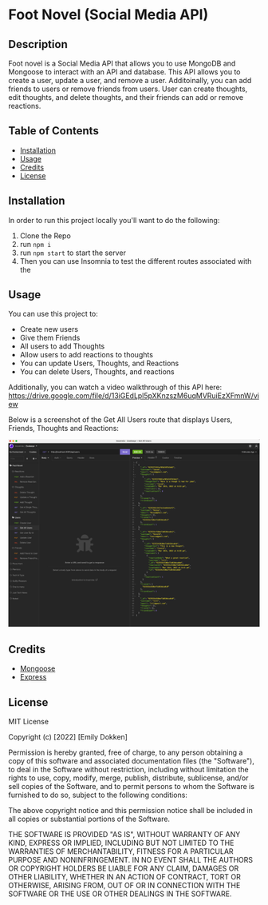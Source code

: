 # Foot Novel (Social Media API)

## Description

Foot novel is a Social Media API that allows you to use MongoDB and Mongoose to interact with an API and database. This API allows you to create a user, update a user, and remove a user. Additoinally, you can add friends to users or remove friends from users. User can create thoughts, edit thoughts, and delete thoughts, and their friends can add or remove reactions.

## Table of Contents

- [Installation](#installation)
- [Usage](#usage)
- [Credits](#credits)
- [License](#license)

## Installation

In order to run this project locally you'll want to do the following:

1. Clone the Repo
2. run `npm i`
3. run `npm start` to start the server
4. Then you can use Insomnia to test the different routes associated with the 

## Usage

You can use this project to:

* Create new users
* Give them Friends
* All users to add Thoughts
* Allow users to add reactions to thoughts
* You can update Users, Thoughts, and Reactions
* You can delete Users, Thoughts, and reactions

Additionally, you can watch a video walkthrough of this API here:
https://drive.google.com/file/d/13iGEdLpl5pXKnzszM6uqMVRuiEzXFmnW/view 

Below is a screenshot of the Get All Users route that displays Users, Friends, Thoughts and Reactions:

![GetAllUsers](public/assets/img/GetAllUsers.png)

## Credits

* [Mongoose](https://mongoosejs.com/)  
* [Express](https://expressjs.com/)

## License

MIT License

Copyright (c) [2022] [Emily Dokken]

Permission is hereby granted, free of charge, to any person obtaining a copy
of this software and associated documentation files (the "Software"), to deal
in the Software without restriction, including without limitation the rights
to use, copy, modify, merge, publish, distribute, sublicense, and/or sell
copies of the Software, and to permit persons to whom the Software is
furnished to do so, subject to the following conditions:

The above copyright notice and this permission notice shall be included in all
copies or substantial portions of the Software.

THE SOFTWARE IS PROVIDED "AS IS", WITHOUT WARRANTY OF ANY KIND, EXPRESS OR
IMPLIED, INCLUDING BUT NOT LIMITED TO THE WARRANTIES OF MERCHANTABILITY,
FITNESS FOR A PARTICULAR PURPOSE AND NONINFRINGEMENT. IN NO EVENT SHALL THE
AUTHORS OR COPYRIGHT HOLDERS BE LIABLE FOR ANY CLAIM, DAMAGES OR OTHER
LIABILITY, WHETHER IN AN ACTION OF CONTRACT, TORT OR OTHERWISE, ARISING FROM,
OUT OF OR IN CONNECTION WITH THE SOFTWARE OR THE USE OR OTHER DEALINGS IN THE
SOFTWARE.